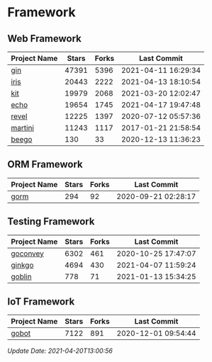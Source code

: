 # Framework

## Web Framework
| Project Name | Stars | Forks | Last Commit |
| ------------ | ----- | ----- | ----------- |
| [gin](https://github.com/gin-gonic/gin) | 47391 | 5396 | 2021-04-11 16:29:34 |
| [iris](https://github.com/kataras/iris) | 20443 | 2222 | 2021-04-13 18:10:54 |
| [kit](https://github.com/go-kit/kit) | 19979 | 2068 | 2021-03-20 12:02:47 |
| [echo](https://github.com/labstack/echo) | 19654 | 1745 | 2021-04-17 19:47:48 |
| [revel](https://github.com/revel/revel) | 12225 | 1397 | 2020-07-12 05:57:36 |
| [martini](https://github.com/go-martini/martini) | 11243 | 1117 | 2017-01-21 21:58:54 |
| [beego](https://github.com/astaxie/beego) | 130 | 33 | 2020-12-13 11:36:23 |

## ORM Framework
| Project Name | Stars | Forks | Last Commit |
| ------------ | ----- | ----- | ----------- |
| [gorm](https://github.com/jinzhu/gorm) | 294 | 92 | 2020-09-21 02:28:17 |

## Testing Framework
| Project Name | Stars | Forks | Last Commit |
| ------------ | ----- | ----- | ----------- |
| [goconvey](https://github.com/smartystreets/goconvey) | 6302 | 461 | 2020-10-25 17:47:07 |
| [ginkgo](https://github.com/onsi/ginkgo) | 4694 | 430 | 2021-04-07 11:59:24 |
| [goblin](https://github.com/franela/goblin) | 778 | 71 | 2021-01-13 15:34:25 |

## IoT Framework
| Project Name | Stars | Forks | Last Commit |
| ------------ | ----- | ----- | ----------- |
| [gobot](https://github.com/hybridgroup/gobot) | 7122 | 891 | 2020-12-01 09:54:44 |

*Update Date: 2021-04-20T13:00:56*